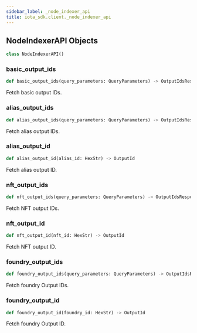 ```yaml
---
sidebar_label: _node_indexer_api
title: iota_sdk.client._node_indexer_api
---
```


## NodeIndexerAPI Objects

```python
class NodeIndexerAPI()
```

### basic\_output\_ids

```python
def basic_output_ids(query_parameters: QueryParameters) -> OutputIdsResponse
```

Fetch basic output IDs.

### alias\_output\_ids

```python
def alias_output_ids(query_parameters: QueryParameters) -> OutputIdsResponse
```

Fetch alias output IDs.

### alias\_output\_id

```python
def alias_output_id(alias_id: HexStr) -> OutputId
```

Fetch alias output ID.

### nft\_output\_ids

```python
def nft_output_ids(query_parameters: QueryParameters) -> OutputIdsResponse
```

Fetch NFT output IDs.

### nft\_output\_id

```python
def nft_output_id(nft_id: HexStr) -> OutputId
```

Fetch NFT output ID.

### foundry\_output\_ids

```python
def foundry_output_ids(query_parameters: QueryParameters) -> OutputIdsResponse
```

Fetch foundry Output IDs.

### foundry\_output\_id

```python
def foundry_output_id(foundry_id: HexStr) -> OutputId
```

Fetch foundry Output ID.

